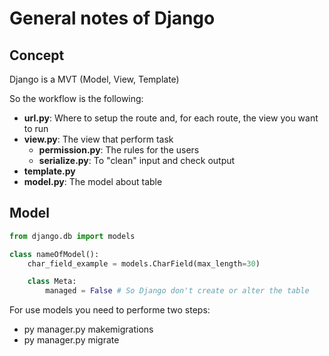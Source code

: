 # General notes of Django

## Concept

Django is a MVT (Model, View, Template)

So the workflow is the following:

- **url.py**: Where to setup the route and, for each route, the view you want to run
- **view.py**: The view that perform task
    - **permission.py**: The rules for the users
    - **serialize.py**: To "clean" input and check output
- **template.py**
- **model.py**: The model about table

## Model

``` python
from django.db import models

class nameOfModel():
    char_field_example = models.CharField(max_length=30)

    class Meta:
        managed = False # So Django don't create or alter the table

```

For use models you need to performe two steps:
- py manager.py makemigrations
- py manager.py migrate